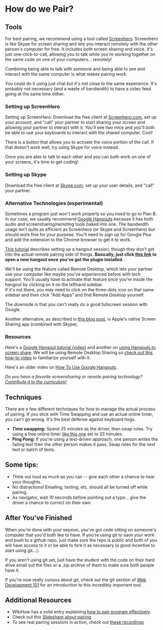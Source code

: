 # How do we Pair?

## Tools
For best pairing, we recommend using a tool called [Screenhero](http://www.screenhero.com). Screenhero is like Skype for screen sharing and lets you interact remotely with the other person's computer for free. It includes both screen sharing and voice.  It's just one-click-to-call, allowing you to talk while you're working together on the same code on one of your computers... remotely!

Combining being able to talk with someone and being able to see and interact with the same computer is what makes pairing work.  

You could do it using just chat but it's not close to the same experience.  It's probably not necessary (and a waste of bandwidth) to have a video feed going at the same time either.

### Setting up ScreenHero
Setting up ScreenHero: Download the free client at [Screenhero.com](http://www.screenhero.com), set up your account, and "call" your partner to start sharing your screen and allowing your partner to interact with it.  You'll see two mice and you'll both be able to use your keyboards to interact with the shared computer.  Cool!

There is a button that allows you to activate the voice portion of the call.  If that doesn't work well, try using Skype for voice instead.

Once you are able to talk to each other and you can both work on one of your screens, it's time to get coding!

### Setting up Skype
Download the free client at [Skype.com](http://www.skype.com), set up your user details, and "call" your partner.

### Alternative Technologies (experimental)

Sometimes a program just won't work properly so you need to go to Plan B.  In our case, we usually recommend [Google Hangouts](http://www.google.com/+/learnmore/hangouts/) because it has both audio and screensharing/remoting tools baked into one.  The bandwidth usage isn't quite as efficient as Screenhero (or Skype and Screenhero) but should work fine for your purpose.  You'll need to sign up for Google Plus and add the extension to the Chrome browser to get it to work.

[This tutorial](http://www.techrepublic.com/blog/google-in-the-enterprise/quick-tip-set-up-a-google-hangout-for-web-conferencing/2064) describes setting up a hangout session, though they don't get into the actual remote pairing side of things.  **Basically, just click [this link](https://plus.google.com/hangouts/_/) to open a new hangout once you've got the plugin installed.**

We'll be using the feature called Remote Desktop, which lets your partner use your computer like maybe you've experienced before with tech support.  You'll usually have to activate that feature once you're inside the hangout by clicking on it on the lefthand sidebar.  
If it's not there, you may need to click on the three-dots icon on that same sidebar and then click "Add Apps" and find Remote Desktop yourself.

The downside is that you can't really do a good fullscreen session with Google.

Another alternative, as described in [this blog post](http://remotepairprogramming.com/post/43644506226/remote-pair-programming-technology), is Apple's native Screen Sharing app (combined with Skype).

### Resources

Here's a [Google Hangout tutorial (video)](http://www.youtube.com/watch?v=Tt_86-SrBX0) and another on [using Hangouts to screen share](http://www.youtube.com/watch?v=mvpFsmcfz1k).  We will be using Remote Desktop Sharing so [check out this how-to video](http://www.youtube.com/watch?v=3XeCQrPZQ6Y) to familiarize yourself with it.

Here's an older video on [How To Use Google Hangouts](http://www.youtube.com/watch?v=7K06lHu4gDk).

*Do you have a favorite screensharing or remote pairing technology?  [Contribute it to the curriculum!](/curriculum/contributing.md)*


## Techniques

There are a few different techniques for how to manage the actual process of pairing.  If you stick with Time Swapping and use an actual online timer, you can't go wrong.  It's the best defense against keyboard hogs.

* **Time swapping:** Spend 25 minutes as the driver, then swap roles. Try using a free online timer [like this one](http://tomato-timer.com/) set to 25 minutes.
* **Ping Pong:** If you're using a test-driven approach, one person writes the failing test then the other person makes it pass. Swap roles for the next test or batch of tests.

## Some tips:

* Think out loud as much as you can -- give each other a chance to hear your thoughts.
* No distractions! Emailing, texting, etc. should all be turned off while pairing.
* As navigator, wait 10 seconds before pointing out a typo... give the driver a chance to correct on their own

## After You've Finished

When you're done with your session, you've got code sitting on someone's computer that you'd both like to have.  If you're using git to save your work and push to a github repo, just make sure the repo is public and both of you will have access to it or be able to fork it as necessary (a good incentive to start using git...).

If you aren't using git yet, just have the student with the code on their hard drive email out the files or a .zip archive of them to make sure both people have it. 

If you're now really curious about git, check out the git section of [Web Development 101](/curriculum/web_development_basics/web_programming_basics/additional_topics.md) for an introduction to this incredibly important tool.

## Additional Resources

* WikiHow has a solid entry explaining [how to pair program effectively](http://www.wikihow.com/Pair-Program).
* Check out this [Slideshare about pairing](http://www.slideshare.net/rogercafe/pair-programming-presentation)
* To see real pairing sessions in action, check out [these recordings](http://www.youtube.com/playlist?list=PLjbL0BCR04Q1-x5p5L5V11Vm58VlTgPzw)


